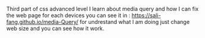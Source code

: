 Third part of css advanced level I learn about media query and how I can fix the web page for each devices you can see it in : https://sali-fang.github.io/media-Query/ for undrestand what I am doing just change web size and you can see how it work.
